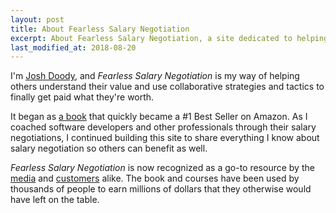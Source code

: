 ```yaml
---
layout: post
title: About Fearless Salary Negotiation
excerpt: About Fearless Salary Negotiation, a site dedicated to helping you finally get paid what you're worth.
last_modified_at: 2018-08-20
---
```

I'm [Josh Doody](/josh-doody/), and *Fearless Salary Negotiation* is my way of helping others understand their value and use collaborative strategies and tactics to finally get paid what they're worth.

It began as [a book](https://www.amazon.com/Fearless-Salary-Negotiation-step-step/dp/0692568689) that quickly became a #1 Best Seller on Amazon. As I coached software developers and other professionals through their salary negotiations, I continued building this site to share everything I know about salary negotiation so others can benefit as well.

*Fearless Salary Negotiation* is now recognized as a go-to resource by the [media](/media-appearances/) and [customers](/testimonials/) alike. The book and courses have been used by thousands of people to earn millions of dollars that they otherwise would have left on the table.